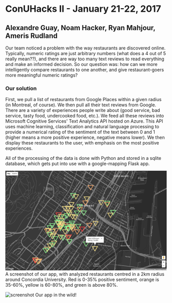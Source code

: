 # ConUHacks II - January 21-22, 2017
## Alexandre Guay, Noam Hacker, Ryan Mahjour, Ameris Rudland
Our team noticed a problem with the way restaurants are discovered online. Typically, numeric ratings are just arbitrary numbers (what does a 4 out of 5 really mean??), and there are way too many text reviews to read everything and make an informed decision. So our question was: how can we more intelligently compare restaurants to one another, and give restaurant-goers more meaningful numeric ratings?

### Our solution
First, we pull a list of restaurants from Google Places within a given radius (in Montreal, of course). We then pull all their text reviews from Google. There are a variety of experiences people write about (good service, bad service, tasty food, undercooked food, etc.). We feed all these reviews into Microsoft Cognitive Services' Text Analytics API hosted on Azure. This API uses machine learning, classification and natural language processing to provide a numerical rating of the sentiment of the text between 0 and 1 (higher means a more positive experience, negative means lower). We then display these restaurants to the user, with emphasis on the most positive experiences.

All of the processing of the data is done with Python and stored in a sqlite database, which gets put into use with a google-mapping Flask app.

![screenshot](https://github.com/AwesomeTEAMCONU/FoodMap/blob/master/screenshot.png)
A screenshot of our app, with analyzed restaurants centred in a 2km radius around Concordia University. Red is 0-35% positive sentiment, orange is 35-60%, yellow is 60-80%, and green is above 80%.

![screenshot](https://github.com/AwesomeTEAMCONU/FoodMap/blob/master/mobilescreenshot.jpg)
Our app in the wild!
